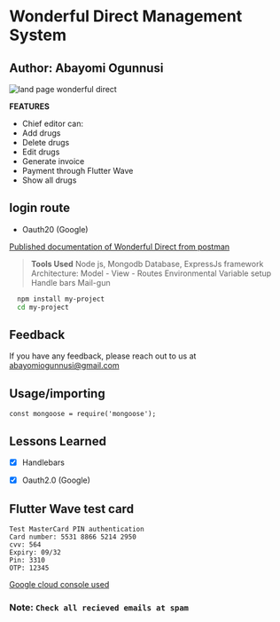 # Wonderful Direct Management System
## Author: Abayomi Ogunnusi
![land page wonderful direct](https://user-images.githubusercontent.com/70065792/125471040-f0056686-88a2-4014-b9d6-e4d8d1c3d67c.JPG)


**FEATURES**
* Chief editor can:
* Add drugs
* Delete drugs
* Edit drugs
* Generate invoice
* Payment through Flutter Wave
* Show all drugs


## login route
* Oauth20 (Google)
    

[Published documentation of Wonderful Direct from postman](https://documenter.getpostman.com/view/15544476/Tzm9ja4F)

> **Tools Used**
>Node js,
>Mongodb Database,
>ExpressJs framework
>Architecture: Model - View - Routes
>Environmental Variable setup
>Handle bars
>Mail-gun

```bash 
  npm install my-project
  cd my-project
```

## Feedback

If you have any feedback, please reach out to us at abayomiogunnusi@gmail.com

## Usage/importing

```importing 3rd party packages
const mongoose = require('mongoose');
```

## Lessons Learned

- [x] Handlebars
- [x] Oauth2.0 (Google)



## Flutter Wave test card

```
Test MasterCard PIN authentication
Card number: 5531 8866 5214 2950
cvv: 564
Expiry: 09/32
Pin: 3310
OTP: 12345
```


[Google cloud console used](https://console.cloud.google.com)

### Note: `Check all recieved emails at spam`





